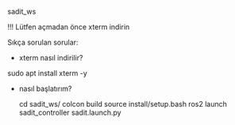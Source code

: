 sadit_ws

!!! Lütfen açmadan önce xterm indirin

Sıkça sorulan sorular:

- xterm nasıl indirilir?

sudo apt install xterm -y

- nasıl başlatırım?

  cd sadit_ws/
  colcon build
  source install/setup.bash
  ros2 launch sadit_controller sadit.launch.py
